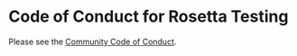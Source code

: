 # Code of Conduct for Rosetta Testing

Please see the [Community Code of Conduct](https://www.finos.org/code-of-conduct).
